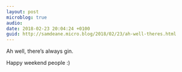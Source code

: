 ```yaml
---
layout: post
microblog: true
audio: 
date: 2018-02-23 20:04:24 +0100
guid: http://samdeane.micro.blog/2018/02/23/ah-well-theres.html
---
```

Ah well, there’s always gin. 

Happy weekend people :)
